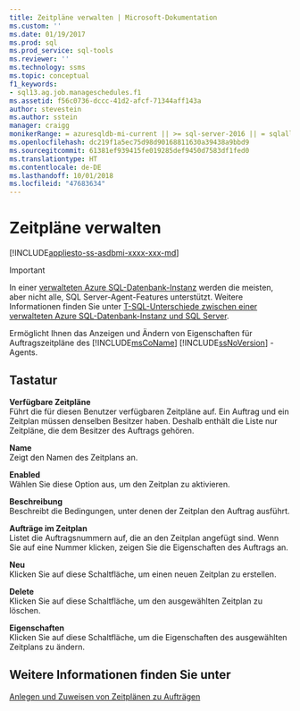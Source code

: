 ```yaml
---
title: Zeitpläne verwalten | Microsoft-Dokumentation
ms.custom: ''
ms.date: 01/19/2017
ms.prod: sql
ms.prod_service: sql-tools
ms.reviewer: ''
ms.technology: ssms
ms.topic: conceptual
f1_keywords:
- sql13.ag.job.manageschedules.f1
ms.assetid: f56c0736-dccc-41d2-afcf-71344aff143a
author: stevestein
ms.author: sstein
manager: craigg
monikerRange: = azuresqldb-mi-current || >= sql-server-2016 || = sqlallproducts-allversions
ms.openlocfilehash: dc219f1a5ec75d98d90168811630a39438a9bbd9
ms.sourcegitcommit: 61381ef939415fe019285def9450d7583df1fed0
ms.translationtype: HT
ms.contentlocale: de-DE
ms.lasthandoff: 10/01/2018
ms.locfileid: "47683634"
---
```

# <a name="manage-schedules"></a>Zeitpläne verwalten
[!INCLUDE[appliesto-ss-asdbmi-xxxx-xxx-md](../../includes/appliesto-ss-asdbmi-xxxx-xxx-md.md)]

> [!IMPORTANT]  
> In einer [verwalteten Azure SQL-Datenbank-Instanz](https://docs.microsoft.com/azure/sql-database/sql-database-managed-instance) werden die meisten, aber nicht alle, SQL Server-Agent-Features unterstützt. Weitere Informationen finden Sie unter [T-SQL-Unterschiede zwischen einer verwalteten Azure SQL-Datenbank-Instanz und SQL Server](https://docs.microsoft.com/azure/sql-database/sql-database-managed-instance-transact-sql-information#sql-server-agent).

Ermöglicht Ihnen das Anzeigen und Ändern von Eigenschaften für Auftragszeitpläne des [!INCLUDE[msCoName](../../includes/msconame_md.md)] [!INCLUDE[ssNoVersion](../../includes/ssnoversion-md.md)] -Agents.  
  
## <a name="options"></a>Tastatur  
**Verfügbare Zeitpläne**  
Führt die für diesen Benutzer verfügbaren Zeitpläne auf. Ein Auftrag und ein Zeitplan müssen denselben Besitzer haben. Deshalb enthält die Liste nur Zeitpläne, die dem Besitzer des Auftrags gehören.  
  
**Name**  
Zeigt den Namen des Zeitplans an.  
  
**Enabled**  
Wählen Sie diese Option aus, um den Zeitplan zu aktivieren.  
  
**Beschreibung**  
Beschreibt die Bedingungen, unter denen der Zeitplan den Auftrag ausführt.  
  
**Aufträge im Zeitplan**  
Listet die Auftragsnummern auf, die an den Zeitplan angefügt sind. Wenn Sie auf eine Nummer klicken, zeigen Sie die Eigenschaften des Auftrags an.  
  
**Neu**  
Klicken Sie auf diese Schaltfläche, um einen neuen Zeitplan zu erstellen.  
  
**Delete**  
Klicken Sie auf diese Schaltfläche, um den ausgewählten Zeitplan zu löschen.  
  
**Eigenschaften**  
Klicken Sie auf diese Schaltfläche, um die Eigenschaften des ausgewählten Zeitplans zu ändern.  
  
## <a name="see-also"></a>Weitere Informationen finden Sie unter  
[Anlegen und Zuweisen von Zeitplänen zu Aufträgen](../../ssms/agent/create-and-attach-schedules-to-jobs.md)  
  
